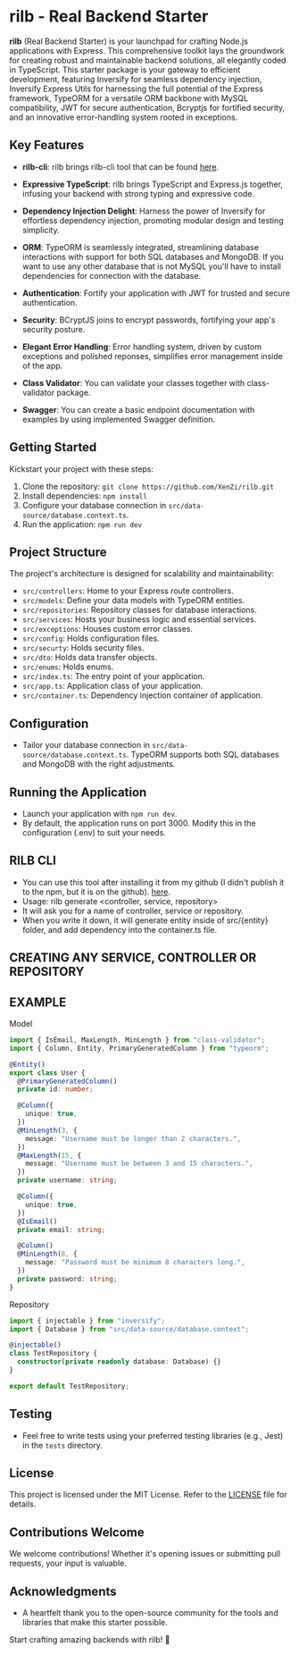 # rilb - Real Backend Starter

**rilb** (Real Backend Starter) is your launchpad for crafting Node.js applications with Express. This comprehensive toolkit lays the groundwork for creating robust and maintainable backend solutions, all elegantly coded in TypeScript. This starter package is your gateway to efficient development, featuring Inversify for seamless dependency injection, Inversify Express Utils for harnessing the full potential of the Express framework, TypeORM for a versatile ORM backbone with MySQL compatibility, JWT for secure authentication, Bcryptjs for fortified security, and an innovative error-handling system rooted in exceptions.

## Key Features

- **rilb-cli**: rilb brings rilb-cli tool that can be found [here](https://github.com/XenZi/rilb-cli).

- **Expressive TypeScript**: rilb brings TypeScript and Express.js together, infusing your backend with strong typing and expressive code.

- **Dependency Injection Delight**: Harness the power of Inversify for effortless dependency injection, promoting modular design and testing simplicity.

- **ORM**: TypeORM is seamlessly integrated, streamlining database interactions with support for both SQL databases and MongoDB. If you want to use any other database that is not MySQL you'll have to install dependencies for connection with the database.

- **Authentication**: Fortify your application with JWT for trusted and secure authentication.

- **Security**: BCryptJS joins to encrypt passwords, fortifying your app's security posture.

- **Elegant Error Handling**: Error handling system, driven by custom exceptions and polished reponses, simplifies error management inside of the app.

- **Class Validator**: You can validate your classes together with class-validator package.

- **Swagger**: You can create a basic endpoint documentation with examples by using implemented Swagger definition.

## Getting Started

Kickstart your project with these steps:

1. Clone the repository: `git clone https://github.com/XenZi/rilb.git`
2. Install dependencies: `npm install`
3. Configure your database connection in `src/data-source/database.context.ts`.
4. Run the application: `npm run dev`

## Project Structure

The project's architecture is designed for scalability and maintainability:

- `src/controllers`: Home to your Express route controllers.
- `src/models`: Define your data models with TypeORM entities.
- `src/repositories`: Repository classes for database interactions.
- `src/services`: Hosts your business logic and essential services.
- `src/exceptions`: Houses custom error classes.
- `src/config`: Holds configuration files.
- `src/securty`: Holds security files.
- `src/dto`: Holds data transfer objects.
- `src/enums`: Holds enums.
- `src/index.ts`: The entry point of your application.
- `src/app.ts`: Application class of your application.
- `src/container.ts`: Dependency injection container of application.

## Configuration

- Tailor your database connection in `src/data-source/database.context.ts`. TypeORM supports both SQL databases and MongoDB with the right adjustments.

## Running the Application

- Launch your application with `npm run dev`.
- By default, the application runs on port 3000. Modify this in the configuration (.env) to suit your needs.

## RILB CLI

- You can use this tool after installing it from my github (I didn't publish it to the npm, but it is on the github). [here](https://github.com/XenZi/rilb-cli).
- Usage: rilb generate <controller, service, repository>
- It will ask you for a name of controller, service or repository.
- When you write it down, it will generate entity inside of src/{entity} folder, and add dependency into the container.ts file.

## CREATING ANY SERVICE, CONTROLLER OR REPOSITORY

## EXAMPLE

Model

```typescript
import { IsEmail, MaxLength, MinLength } from "class-validator";
import { Column, Entity, PrimaryGeneratedColumn } from "typeorm";

@Entity()
export class User {
  @PrimaryGeneratedColumn()
  private id: number;

  @Column({
    unique: true,
  })
  @MinLength(3, {
    message: "Username must be longer than 2 characters.",
  })
  @MaxLength(15, {
    message: "Username must be between 3 and 15 characters.",
  })
  private username: string;

  @Column({
    unique: true,
  })
  @IsEmail()
  private email: string;

  @Column()
  @MinLength(8, {
    message: "Password must be minimum 8 characters long.",
  })
  private password: string;
}
```

Repository

```typescript
import { injectable } from "inversify";
import { Database } from "src/data-source/database.context";

@injectable()
class TestRepository {
  constructor(private readonly database: Database) {}
}

export default TestRepository;
```

## Testing

- Feel free to write tests using your preferred testing libraries (e.g., Jest) in the `tests` directory.

## License

This project is licensed under the MIT License. Refer to the [LICENSE](LICENSE) file for details.

## Contributions Welcome

We welcome contributions! Whether it's opening issues or submitting pull requests, your input is valuable.

## Acknowledgments

- A heartfelt thank you to the open-source community for the tools and libraries that make this starter possible.

Start crafting amazing backends with rilb! 🚀
